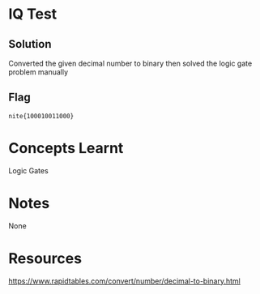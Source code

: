 # IQ Test

## Solution
Converted the given decimal number to binary then solved the logic 
gate problem manually 



## Flag
```
nite{100010011000}
```

# Concepts Learnt
Logic Gates


# Notes
None


# Resources
https://www.rapidtables.com/convert/number/decimal-to-binary.html

